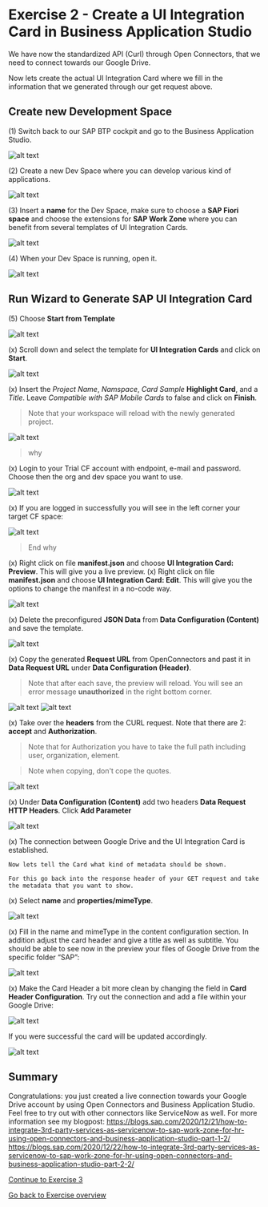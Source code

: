 # Exercise 2 - Create a UI Integration Card in Business Application Studio

We have now the standardized API (Curl) through Open Connectors, that we need to connect towards our Google Drive.

Now lets create the actual UI Integration Card where we fill in the information that we generated through our get request above.


## Create new Development Space

(1) Switch back to our SAP BTP cockpit and go to the Business Application Studio.

![alt text](./OpenBAS.png "OpenBAS")

(2) Create a new Dev Space where you can develop various kind of applications.

![alt text](./CreateDevSpace.png "CreateDevSpace")

(3) Insert a **name** for the Dev Space, make sure to choose a **SAP Fiori space** and choose the extensions for **SAP Work Zone** where you can benefit from several templates of UI Integration Cards.

![alt text](./CreateDevSpace2.png "CreateDevSpace2")

(4) When your Dev Space is running, open it.

![alt text](./OpenBAS2.png "OpenBAS2")

## Run Wizard to Generate SAP UI Integration Card

(5) Choose **Start from Template**

![alt text](./StartTemplate.png "StartTemplate")

(x) Scroll down and select the template for **UI Integration Cards** and click on **Start**.

![alt text](./UIIntegrationCard.png "UIIntegrationCard")

(x) Insert the _Project Name_, _Namspace_, _Card Sample_ **Highlight Card**, and a _Title_. Leave _Compatible with SAP Mobile Cards_ to false and click on **Finish**.

> Note that your workspace will reload with the newly generated project.

![alt text](./ProjectDetails.png "ProjectDetails")

> why

(x) Login to your Trial CF account with endpoint, e-mail and password. Choose then the org and dev space you want to use.

![alt text](./XXX.png "XXX")

(x) If you are logged in successfully you will see in the left corner your target CF space:

![alt text](./XXX.png "XXX")
> End why

(x) Right click on file **manifest.json** and choose **UI Integration Card: Preview**. This will give you a live preview.
(x) Right click on file **manifest.json** and choose **UI Integration Card: Edit**. This will give you the options to change the manifest in a no-code way.


![alt text](./CardEdit.png "CardEdit")

(x) Delete the preconfigured **JSON Data** from **Data Configuration (Content)** and save the template.

![alt text](./RemoveJSON.png "RemoveJSON")

(x) Copy the generated **Request URL** from OpenConnectors and past it in **Data Request URL** under **Data Configuration (Header)**.

> Note that after each save, the preview will reload. You will see an error message **unauthorized** in the right bottom corner.

![alt text](./RequestURL.png "RequestURL")
![alt text](./NewDataURL.png "NewDataURL  ")


(x) Take over the **headers** from the CURL request. Note that there are 2: **accept** and **Authorization**.

> Note that for Authorization you have to take the full path including user, organization, element.

> Note when copying, don't cope the quotes.

![alt text](./CurlHeaders.png "CurlHeaders")

(x) Under **Data Configuration (Content)** add two headers **Data Request HTTP Headers**.
Click **Add Parameter**

![alt text](./AddHeaders2.png "AddHeaders2")

(x) The connection between Google Drive and the UI Integration Card is established.

    Now lets tell the Card what kind of metadata should be shown.

    For this go back into the response header of your GET request and take the metadata that you want to show.

(x) Select **name** and **properties/mimeType**.

![alt text](./SelectMetaData.png "SelectMetaData")

(x) Fill in the name and mimeType in the content configuration section. In addition adjust the card header and give a title as well as subtitle. You should be able to see now in the preview your files of Google Drive from the specific folder “SAP”:

![alt text](./ProvidePath2.png "ProvidePath2")

(x) Make the Card Header a bit more clean by changing the field in **Card Header Configuration**.
    Try out the connection and add a file within your Google Drive:

![alt text](./NicenUp.png "NicenUp")

If you were successful the card will be updated accordingly.

![alt text](./Preview.png "Preview")



## Summary

Congratulations: you just created a live connection towards your Google Drive account by using Open Connectors and Business Application Studio.
Feel free to try out with other connectors like ServiceNow as well. For more information see my blogpost:
https://blogs.sap.com/2020/12/21/how-to-integrate-3rd-party-services-as-servicenow-to-sap-work-zone-for-hr-using-open-connectors-and-business-application-studio-part-1-2/
https://blogs.sap.com/2020/12/22/how-to-integrate-3rd-party-services-as-servicenow-to-sap-work-zone-for-hr-using-open-connectors-and-business-application-studio-part-2-2/



[Continue to Exercise 3](/Exercises/Exercise3/readme.md)    

[Go back to Exercise overview](/readme.md)
